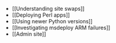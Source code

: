 * [[Understanding site swaps]]
* [[Deploying Perl apps]]
* [[Using newer Python versions]]
* [[Investigating msdeploy ARM failures]]
* [[Admin site]]